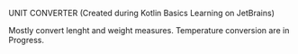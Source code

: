 UNIT CONVERTER 
(Created during Kotlin Basics Learning on JetBrains)

Mostly convert lenght and weight measures.
Temperature conversion are in Progress.
